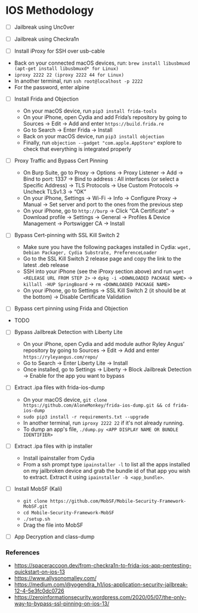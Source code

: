 # IOS Methodology

- [ ] Jailbreak using Unc0ver


- [ ] Jailbreak using Checkra1n
  
  
 - [ ] Install iProxy for SSH over usb-cable
  - Back on your connected macOS devices, run: `brew install libusbmuxd (apt-get install libusbmuxd* for Linux)`
  - `iproxy 2222 22 (iproxy 2222 44 for Linux)`
  - In another terminal, run `ssh root@localhost -p 2222`
  - For the password, enter alpine

- [ ] Install Frida and Objection
  - On your macOS device, run `pip3 install frida-tools`
  - On your iPhone, open Cydia and add Frida’s repository by going to Sources → Edit → Add and enter `https://build.frida.re`
  - Go to Search → Enter Frida → Install
  - Back on your macOS device, run `pip3 install objection`
  - Finally, run `objection --gadget "com.apple.AppStore"` explore to check that everything is integrated properly
  
- [ ] Proxy Traffic and Bypass Cert Pinning
  - On Burp Suite, go to Proxy → Options → Proxy Listener → Add → Bind to port: 1337 → Bind to address : All interfaces (or select a Specific Address) → TLS Protocols → Use Custom Protocols → Uncheck TLSv1.3 → “OK”
  - On your iPhone, Settings → Wi-Fi → Info → Configure Proxy → Manual → Set server and port to the ones from the previous step
  - On your iPhone, go to `http://burp` → Click “CA Certificate” → Download profile → Settings → General → Profiles & Device Management → Portswigger CA → Install
  
- [ ] Bypass Cert-pinning with SSL Kill Switch 2
  - Make sure you have the following packages installed in Cydia: `wget, Debian Packager, Cydia Substrate, PreferenceLoader`
  - Go to the SSL Kill Switch 2 release page and copy the link to the latest .deb release
  - SSH into your iPhone (see the iProxy section above) and run `wget <RELEASE URL FROM STEP 2>` → `dpkg -i <DOWNLOADED PACKAGE NAME>` → `killall -HUP SpringBoard` → `rm <DOWNLOADED PACKAGE NAME>`
  - On your iPhone, go to Settings → SSL Kill Switch 2 (it should be at the bottom) → Disable Certificate Validation
  
  
- [ ] Bypass cert pinning using Frida and Objection
- TODO

- [ ] Bypass Jailbreak Detection with Liberty Lite
  - On your iPhone, open Cydia and add module author Ryley Angus’ repository by going to Sources → Edit → Add and enter `https://ryleyangus.com/repo/`
  - Go to Search → Enter Liberty Lite → Install
  - Once installed, go to Settings → Liberty → Block Jailbreak Detection → Enable for the app you want to bypass

- [ ] Extract .ipa files with frida-ios-dump
  - On your macOS device, `git clone https://github.com/AloneMonkey/frida-ios-dump.git && cd frida-ios-dump`
  - `sudo pip3 install -r requirements.txt --upgrade`
  - In another terminal, run `iproxy 2222 22` if it's not already running.
  - To dump an app's file, `./dump.py <APP DISPLAY NAME OR BUNDLE IDENTIFIER>`

- [ ] Extract .ipa files with ip installer
  - Install ipainstaller from Cydia
  - From a ssh prompt type `ipainstaller -l` to list all the apps installed on my jailbroken device and grab the bundle id of that app you wish to extract. Extract it using `ipainstaller -b <app_bundle>`.
  
- [ ] Install MobSF (Kali)
  - `git clone https://github.com/MobSF/Mobile-Security-Framework-MobSF.git`
  - `cd Mobile-Security-Framework-MobSF`
  - `./setup.sh`
  - Drag the file into MobSF

- [ ] App Decryption and class-dump
  
  
### References
- https://spaceraccoon.dev/from-checkra1n-to-frida-ios-app-pentesting-quickstart-on-ios-13
- https://www.allysonomalley.com/
- https://medium.com/@yogendra_h1/ios-application-security-jailbreak-12-4-5e3fc0dc0726
- https://zeroinformationsecurity.wordpress.com/2020/05/07/the-only-way-to-bypass-ssl-pinning-on-ios-13/
